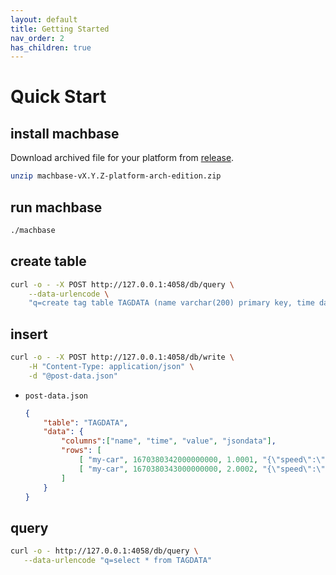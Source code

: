 ```yaml
---
layout: default
title: Getting Started
nav_order: 2
has_children: true
---
```


# Quick Start

## install machbase

Download archived file for your platform from [release](https://github.com/MACHBASE/machbase/releases).

```sh
unzip machbase-vX.Y.Z-platform-arch-edition.zip
```

## run machbase

```sh 
./machbase
```

## create table

```sh
curl -o - -X POST http://127.0.0.1:4058/db/query \
    --data-urlencode \
    "q=create tag table TAGDATA (name varchar(200) primary key, time datetime basetime, value double summarized, jsondata json)"
```

## insert

```sh
curl -o - -X POST http://127.0.0.1:4058/db/write \
    -H "Content-Type: application/json" \
    -d "@post-data.json"
```


- `post-data.json`

    ```json
    {
        "table": "TAGDATA",
        "data": {
            "columns":["name", "time", "value", "jsondata"],
            "rows": [
                [ "my-car", 1670380342000000000, 1.0001, "{\"speed\":\"32.1kmh\",\"lat\":37.38906,\"lon\":127.12182}" ],
                [ "my-car", 1670380343000000000, 2.0002, "{\"speed\":\"65.4kmh\",\"lat\":37.38908,\"lon\":127.12189}" ]
            ]
        }
    }
    ```

## query

 ```sh
curl -o - http://127.0.0.1:4058/db/query \
    --data-urlencode "q=select * from TAGDATA"
```